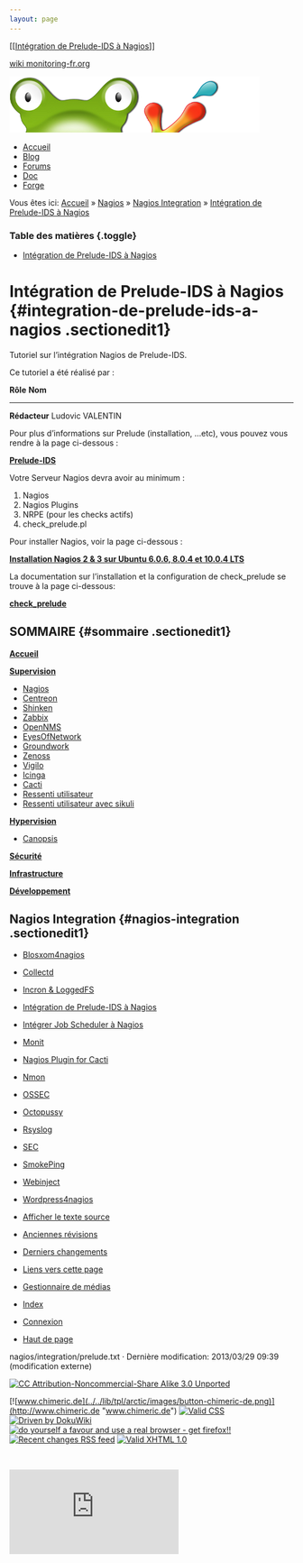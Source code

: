 ```yaml
---
layout: page
---
```


[[[Intégration de Prelude-IDS à Nagios](prelude@do=backlink.html)]]

[wiki monitoring-fr.org](../../start.html "[ALT+H]")

![Logo Monitoring](../../lib/tpl/arctic/images/logo_monitoring.png)

-   [Accueil](../../index.html "Cliquez pour revenir |  l'accueil")
-   [Blog](http://www.monitoring-fr.org "Blog & News")
-   [Forums](http://forums.monitoring-fr.org "Forums")
-   [Doc](http://doc.monitoring-fr.org "Doc")
-   [Forge](https://github.com/monitoring-fr "Forge")

Vous êtes ici: [Accueil](../../start.html "start") »
[Nagios](../start.html "nagios:start") » [Nagios
Integration](start.html "nagios:integration:start") » [Intégration de
Prelude-IDS à Nagios](prelude.html "nagios:integration:prelude")

### Table des matières {.toggle}

-   [Intégration de Prelude-IDS à
    Nagios](prelude.html#integration-de-prelude-ids-a-nagios)

Intégration de Prelude-IDS à Nagios {#integration-de-prelude-ids-a-nagios .sectionedit1}
===================================

Tutoriel sur l’intégration Nagios de Prelude-IDS.

Ce tutoriel a été réalisé par :

  **Rôle**        **Nom**
  --------------- ------------------
  **Rédacteur**   Ludovic VALENTIN

Pour plus d’informations sur Prelude (installation, …etc), vous pouvez
vous rendre à la page ci-dessous :

**[Prelude-IDS](../../securite/prelude/start.html "securite:prelude:start")**

Votre Serveur Nagios devra avoir au minimum :

1.  Nagios
2.  Nagios Plugins
3.  NRPE (pour les checks actifs)
4.  check\_prelude.pl

Pour installer Nagios, voir la page ci-dessous :

**[Installation Nagios 2 & 3 sur Ubuntu 6.0.6, 8.0.4 et 10.0.4
LTS](../ubuntu-install.html "nagios:ubuntu-install")**

La documentation sur l’installation et la configuration de
check\_prelude se trouve à la page ci-dessous:

**[check\_prelude](../plugins/check_prelude.html "nagios:plugins:check_prelude")**

SOMMAIRE {#sommaire .sectionedit1}
--------

**[Accueil](../../start.html "start")**

**[Supervision](../../supervision/start.html "supervision:start")**

-   [Nagios](../start.html "nagios:start")
-   [Centreon](../../centreon/start.html "centreon:start")
-   [Shinken](../../shinken/start.html "shinken:start")
-   [Zabbix](../../zabbix/start.html "zabbix:start")
-   [OpenNMS](../../opennms/start.html "opennms:start")
-   [EyesOfNetwork](../../eyesofnetwork/start.html "eyesofnetwork:start")
-   [Groundwork](../../groundwork/start.html "groundwork:start")
-   [Zenoss](../../zenoss/start.html "zenoss:start")
-   [Vigilo](../../vigilo/start.html "vigilo:start")
-   [Icinga](../../icinga/start.html "icinga:start")
-   [Cacti](../../cacti/start.html "cacti:start")
-   [Ressenti
    utilisateur](../../supervision/eue/start.html "supervision:eue:start")
-   [Ressenti utilisateur avec
    sikuli](../../sikuli/eue/start.html "sikuli:eue:start")

**[Hypervision](../../hypervision/start.html "hypervision:start")**

-   [Canopsis](../../canopsis/start.html "canopsis:start")

**[Sécurité](../../securite/start.html "securite:start")**

**[Infrastructure](../../infra/start.html "infra:start")**

**[Développement](../../dev/start.html "dev:start")**

Nagios Integration {#nagios-integration .sectionedit1}
------------------

-   [Blosxom4nagios](../../integration/blosxom4nagios.html "nagios:integration:blosxom4nagios")
-   [Collectd](collectd.html "nagios:integration:collectd")
-   [Incron & LoggedFS](incron.html "nagios:integration:incron")
-   [Intégration de Prelude-IDS à
    Nagios](prelude.html "nagios:integration:prelude")
-   [Intégrer Job Scheduler à
    Nagios](jobscheduler.html "nagios:integration:jobscheduler")
-   [Monit](monit.html "nagios:integration:monit")
-   [Nagios Plugin for Cacti](npc.html "nagios:integration:npc")
-   [Nmon](nmon.html "nagios:integration:nmon")
-   [OSSEC](ossec.html "nagios:integration:ossec")
-   [Octopussy](8pussy.html "nagios:integration:8pussy")
-   [Rsyslog](rsyslog.html "nagios:integration:rsyslog")
-   [SEC](sec.html "nagios:integration:sec")
-   [SmokePing](smokeping.html "nagios:integration:smokeping")
-   [Webinject](webinject.html "nagios:integration:webinject")
-   [Wordpress4nagios](../../integration/wordpress.html "nagios:integration:wordpress")

-   [Afficher le texte
    source](prelude@do=edit&rev=0.html "Afficher le texte source [V]")
-   [Anciennes
    révisions](prelude@do=revisions.html "Anciennes révisions [O]")
-   [Derniers
    changements](prelude@do=recent.html "Derniers changements [R]")
-   [Liens vers cette
    page](prelude@do=backlink.html "Liens vers cette page")
-   [Gestionnaire de
    médias](prelude@do=media.html "Gestionnaire de médias")
-   [Index](prelude@do=index.html "Index [X]")
-   [Connexion](prelude@do=login&sectok=6bca6bdf16f8880de3d6d3649db89a26.html "Connexion")
-   [Haut de page](prelude.html#dokuwiki__top "Haut de page [T]")

nagios/integration/prelude.txt · Dernière modification: 2013/03/29 09:39
(modification externe)

[![CC Attribution-Noncommercial-Share Alike 3.0
Unported](../../lib/images/license/button/cc-by-nc-sa.png)](http://creativecommons.org/licenses/by-nc-sa/3.0/)

[![www.chimeric.de](../../lib/tpl/arctic/images/button-chimeric-de.png)](http://www.chimeric.de "www.chimeric.de")
[![Valid
CSS](../../lib/tpl/arctic/images/button-css.png)](http://jigsaw.w3.org/css-validator/check/referer "Valid CSS")
[![Driven by
DokuWiki](../../lib/tpl/arctic/images/button-dw.png)](http://wiki.splitbrain.org/wiki:dokuwiki "Driven by DokuWiki")
[![do yourself a favour and use a real browser - get
firefox!!](../../lib/tpl/arctic/images/button-firefox.png)](http://www.firefox-browser.de "do yourself a favour and use a real browser - get firefox")
[![Recent changes RSS
feed](../../lib/tpl/arctic/images/button-rss.png)](../../feed.php "Recent changes RSS feed")
[![Valid XHTML
1.0](../../lib/tpl/arctic/images/button-xhtml.png)](http://validator.w3.org/check/referer "Valid XHTML 1.0")

![](../../lib/exe/indexer.php@id=nagios%253Aintegration%253Aprelude&1424859577)

![](http://analytics.monitoring-fr.org/piwik.php?idsite=2)
